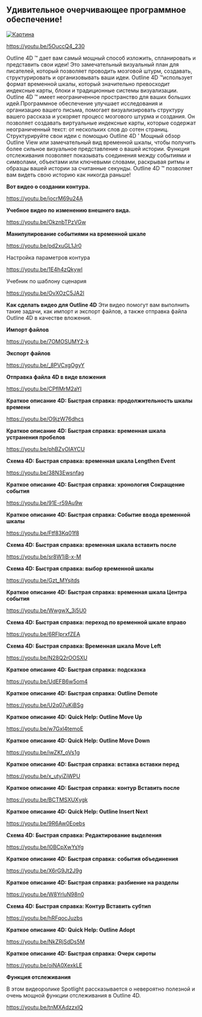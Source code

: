 ## Удивительное очерчивающее программное обеспечение!

[![Картина](http://www.learnoutline4d.com/uploads/3/0/7/6/3076628/5472920.jpg)]()



https://youtu.be/5OuccQ4_230



Outline 4D ™ дает вам самый мощный способ изложить, спланировать и представить свои идеи! Это замечательный визуальный план для писателей, который позволяет проводить мозговой штурм, создавать, структурировать и организовывать ваши идеи. Outline 4D ™использует формат временной шкалы, который значительно превосходит индексные карты, блоки и традиционные системы визуализации.    
Outline 4D ™ имеет неограниченное пространство для ваших больших идей.Программное обеспечение улучшает исследования и организацию вашего письма, помогает визуализировать структуру вашего рассказа и ускоряет процесс мозгового штурма и создания. Он позволяет создавать виртуальные индексные карты, которые содержат неограниченный текст: от нескольких слов до сотен страниц.   Структурируйте свои идеи с помощью Outline 4D ' Мощный обзор Outline View или замечательный вид временной шкалы, чтобы получить более сильное визуальное представление о вашей истории. Функция отслеживания позволяет показывать соединения между событиями и символами, объектами или ключевыми словами, раскрывая ритмы и образцы вашей истории за считанные секунды. Outline 4D ™ позволяет вам видеть свою историю как никогда раньше!





**Вот видео о создании контура.**

https://youtu.be/jocrM69u24A





**Учебное видео по изменению внешнего вида.**

https://youtu.be/OkznbTPzVGw



**Манипулирование событиями на временной шкале**

https://youtu.be/pd2xuGL1Jr0



Настройка параметров контура

https://youtu.be/1E4h4zQkywI



Учебник по шаблону сценария

https://youtu.be/OvXOzC5JA2I





**Как сделать видео для Outline 4D**
Эти видео помогут вам выполнить такие задачи, как импорт и экспорт файлов, а также отправка файла Outline 4D в качестве вложения.

**Импорт файлов**

https://youtu.be/7OMOSUMY2-k

**Экспорт файлов**

https://youtu.be/_8PVCxgOgyY

**Отправка файла 4D в виде вложения**

https://youtu.be/CPflMrM2aYI













**Краткое описание 4D: Быстрая справка: продолжительность шкалы времени**

https://youtu.be/O9jzW76dhcs

**Краткое описание 4D: Быстрая справка: временная шкала устранения пробелов**

https://youtu.be/phBZvOIAYCU

**Схема 4D: Быстрая справка: временная шкала Lengthen Event**

https://youtu.be/38N3Ewsnfag

**Краткое описание 4D: Быстрая справка: хронология Сокращение события**

https://youtu.be/91E-r59Au9w

**Краткое описание 4D: Быстрая справка: Событие ввода временной шкалы**

https://youtu.be/Ftf83Kq01f8

**Схема 4D: Быстрая справка: временная шкала вставить после**

https://youtu.be/sr8W1iB-x-M

**Схема 4D: Быстрая справка: выбор временной шкалы**

https://youtu.be/Gzt_MYsjtds

**Краткое описание 4D: Быстрая справка: временная шкала Центра события**

https://youtu.be/WwgwX_3j5U0

**Схема 4D: Быстрая справка: переход по временной шкале вправо**

https://youtu.be/6RFlprxfZEA

**Схема 4D: Быстрая справка: Временная шкала Move Left**

https://youtu.be/N28Q2rOOSXU











**Краткое описание 4D: Быстрая справка: подсказка**

https://youtu.be/UdEFB6w5om4

**Краткое описание 4D: Быстрая справка: Outline Demote**

https://youtu.be/U2q07uKiBSg

**Краткое описание 4D: Quick Help: Outline Move Up**

https://youtu.be/w7Gxl4temoE

**Краткое описание 4D: Quick Help: Outline Move Down**

https://youtu.be/iwZKf_oVs1g

**Краткое описание 4D: Быстрая справка: вставка вставки перед**

https://youtu.be/x_utyiZiWPU

**Краткое описание 4D: Быстрая справка: контур Вставить после**

https://youtu.be/BCTMSXUXygk

**Краткое описание 4D: Quick Help: Outline Insert Next**

https://youtu.be/9R6Aw0Eoebs

**Схема 4D: Быстрая справка: Редактирование выделения**

https://youtu.be/l0BCpXwYsYg

**Краткое описание 4D: Быстрая справка: события объединения**

https://youtu.be/X6rG9Jt2J9g

**Краткое описание 4D: Быстрая справка: разбиение на разделы**

https://youtu.be/W8YrluN98n0

**Схема 4D: Быстрая справка: Контур Вставить субтип**

https://youtu.be/hRFqocJuzbs

**Краткое описание 4D: Quick Help: Outline Adopt**

https://youtu.be/NkZRjSdDs5M

**Краткое описание 4D: Быстрая справка: Очерк сироты**

https://youtu.be/oiNA0XexkLE











**Функция отслеживания**

В этом видеоролике Spotlight рассказывается о невероятно полезной и очень мощной функции отслеживания в Outline 4D.

https://youtu.be/tnMXAdzzxIQ

